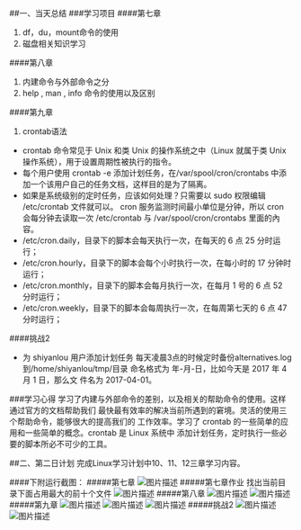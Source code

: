 ##一、当天总结
###学习项目
####第七章
1. df，du，mount命令的使用
2. 磁盘相关知识学习

####第八章
1. 内建命令与外部命令之分
2. help , man , info 命令的使用以及区别

####第九章
1. crontab语法
- crontab 命令常见于 Unix 和类 Unix 的操作系统之中（Linux 就属于类 Unix 操作系统），用于设置周期性被执行的指令。
- 每个用户使用 crontab -e 添加计划任务，在/var/spool/cron/crontabs 中添加一个该用户自己的任务文档，这样目的是为了隔离。
- 如果是系统级别的定时任务，应该如何处理？只需要以 sudo 权限编辑 /etc/crontab 文件就可以。 cron 服务监测时间最小单位是分钟，所以 cron 会每分钟去读取一次 /etc/crontab 与 /var/spool/cron/crontabs 里面的內容。
- /etc/cron.daily，目录下的脚本会每天执行一次，在每天的 6 点 25 分时运行；
- /etc/cron.hourly，目录下的脚本会每个小时执行一次，在每小时的 17 分钟时运行；
- /etc/cron.monthly，目录下的脚本会每月执行一次，在每月 1 号的 6 点 52 分时运行；
- /etc/cron.weekly，目录下的脚本会每周执行一次，在每周第七天的 6 点 47 分时运行；

####挑战2
- 为 shiyanlou 用户添加计划任务 每天凌晨3点的时候定时备份alternatives.log到/home/shiyanlou/tmp/目录 命名格式为 年-月-日，比如今天是 2017 年 4 月 1 日，那么文 件名为 2017-04-01。

###学习心得
学习了内建与外部命令的差别，以及相关的帮助命令的使用。这样通过官方的文档帮助我们 最快最有效率的解决当前所遇到的窘境。灵活的使用三个帮助命令，能够很大的提高我们的 工作效率。学习了 crontab 的一些简单的应用和一些简单的概念。crontab 是 Linux 系统中 添加计划任务，定时执行一些必要的脚本所必不可少的工具。

##二、第二日计划
  完成Linux学习计划中10、11、12三章学习内容。

####下附运行截图：
#####第七章
![图片描述](https://dn-simplecloud.shiyanlou.com/courses/uid1079819-20190522-1558495905105)
#####第七章作业
找出当前目录下面占用最大的前十个文件
![图片描述](https://dn-simplecloud.shiyanlou.com/courses/uid1079819-20190522-1558496679515)
#####第八章
![图片描述](https://dn-simplecloud.shiyanlou.com/courses/uid1079819-20190522-1558497365914)
![图片描述](https://dn-simplecloud.shiyanlou.com/courses/uid1079819-20190522-1558497392664)
#####第九章
![图片描述](https://dn-simplecloud.shiyanlou.com/courses/uid1079819-20190522-1558499194061)
![图片描述](https://dn-simplecloud.shiyanlou.com/courses/uid1079819-20190522-1558499205117)
![图片描述](https://dn-simplecloud.shiyanlou.com/courses/uid1079819-20190522-1558499213828)
#####挑战2
![图片描述](https://dn-simplecloud.shiyanlou.com/courses/uid1079819-20190522-1558500753140)
![图片描述](https://dn-simplecloud.shiyanlou.com/courses/uid1079819-20190522-1558501016361)
